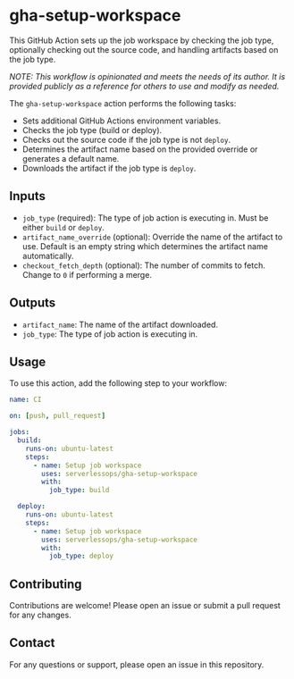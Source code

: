 # gha-setup-workspace

This GitHub Action sets up the job workspace by checking the job type, optionally checking out the source code, and handling artifacts based on the job type.

_*NOTE: This workflow is opinionated and meets the needs of its author. It is provided publicly as a reference for others to use and modify as needed.*_

The `gha-setup-workspace` action performs the following tasks:
* Sets additional GitHub Actions environment variables.
* Checks the job type (build or deploy).
* Checks out the source code if the job type is not `deploy`.
* Determines the artifact name based on the provided override or generates a default name.
* Downloads the artifact if the job type is `deploy`.

## Inputs

- `job_type` (required): The type of job action is executing in. Must be either `build` or `deploy`.
- `artifact_name_override` (optional): Override the name of the artifact to use. Default is an empty string which determines the artifact name automatically. 
- `checkout_fetch_depth` (optional): The number of commits to fetch. Change to `0` if performing a merge.

## Outputs

- `artifact_name`: The name of the artifact downloaded.
- `job_type`: The type of job action is executing in.

## Usage

To use this action, add the following step to your workflow:

```yaml
name: CI

on: [push, pull_request]

jobs:
  build:
    runs-on: ubuntu-latest
    steps:
      - name: Setup job workspace
        uses: serverlessops/gha-setup-workspace
        with:
          job_type: build

  deploy:
    runs-on: ubuntu-latest
    steps:
      - name: Setup job workspace
        uses: serverlessops/gha-setup-workspace
        with:
          job_type: deploy
```

## Contributing

Contributions are welcome! Please open an issue or submit a pull request for any changes.

## Contact

For any questions or support, please open an issue in this repository.

